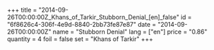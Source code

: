 +++
title = "2014-09-26T00:00:00Z_Khans_of_Tarkir_Stubborn_Denial_[en]_false"
id = "6f8626c4-306f-4e9d-8840-2bb73fe87e87"
date = "2014-09-26T00:00:00Z"
name = "Stubborn Denial"
lang = ["en"]
price = "0.86"
quantity = 4
foil = false
set = "Khans of Tarkir"
+++
